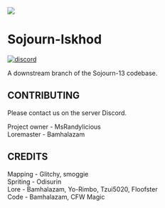 ![](placeholder)
# Sojourn-Iskhod
[![discord](https://discordapp.com/api/guilds/255035529085583360/widget.png)](https://discord.gg/kbpc8ZWh)


A downstream branch of the Sojourn-13 codebase.

## CONTRIBUTING

Please contact us on the server Discord. 

Project owner - MsRandylicious<br/>
Loremaster - Bamhalazam<br/>

## CREDITS

Mapping - Glitchy, smoggie<br/>
Spriting - Odisurin<br/>
Lore - Bamhalazam, Yo-Rimbo, Tzui5020, Floofster<br/>
Code - Bamhalazam, CFW Magic<br/>
